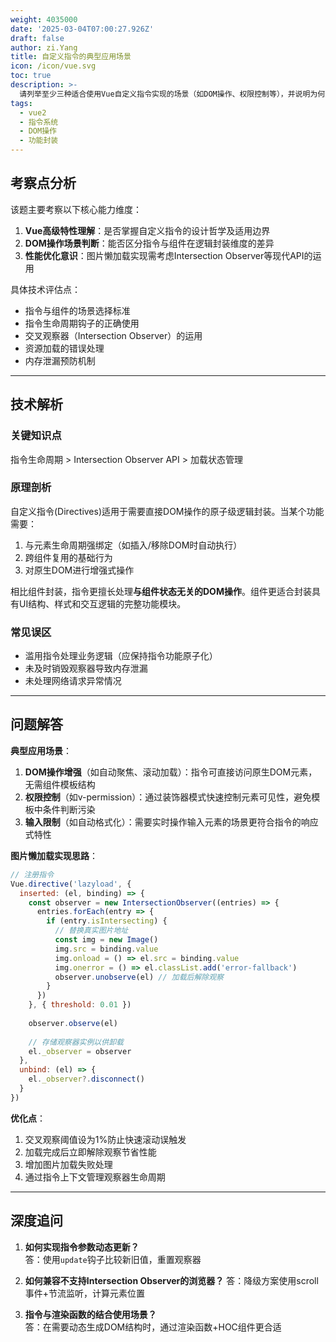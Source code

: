 ```yaml
---
weight: 4035000
date: '2025-03-04T07:00:27.926Z'
draft: false
author: zi.Yang
title: 自定义指令的典型应用场景
icon: /icon/vue.svg
toc: true
description: >-
  请列举至少三种适合使用Vue自定义指令实现的场景（如DOM操作、权限控制等），并说明为何这些场景更适合用指令而非组件封装。给出实现图片懒加载指令的具体代码设计思路。
tags:
  - vue2
  - 指令系统
  - DOM操作
  - 功能封装
---
```


## 考察点分析

该题主要考察以下核心能力维度：

1. **Vue高级特性理解**：是否掌握自定义指令的设计哲学及适用边界
2. **DOM操作场景判断**：能否区分指令与组件在逻辑封装维度的差异
3. **性能优化意识**：图片懒加载实现需考虑Intersection Observer等现代API的运用

具体技术评估点：

- 指令与组件的场景选择标准
- 指令生命周期钩子的正确使用
- 交叉观察器（Intersection Observer）的运用
- 资源加载的错误处理
- 内存泄漏预防机制

---

## 技术解析

### 关键知识点

指令生命周期 > Intersection Observer API > 加载状态管理

### 原理剖析

自定义指令(Directives)适用于需要直接DOM操作的原子级逻辑封装。当某个功能需要：

1. 与元素生命周期强绑定（如插入/移除DOM时自动执行）
2. 跨组件复用的基础行为
3. 对原生DOM进行增强式操作

相比组件封装，指令更擅长处理**与组件状态无关的DOM操作**。组件更适合封装具有UI结构、样式和交互逻辑的完整功能模块。

### 常见误区

- 滥用指令处理业务逻辑（应保持指令功能原子化）
- 未及时销毁观察器导致内存泄漏
- 未处理网络请求异常情况

---

## 问题解答

**典型应用场景**：

1. **DOM操作增强**（如自动聚焦、滚动加载）：指令可直接访问原生DOM元素，无需组件模板结构
2. **权限控制**（如v-permission）：通过装饰器模式快速控制元素可见性，避免模板中条件判断污染
3. **输入限制**（如自动格式化）：需要实时操作输入元素的场景更符合指令的响应式特性

**图片懒加载实现思路**：

```javascript
// 注册指令
Vue.directive('lazyload', {
  inserted: (el, binding) => {
    const observer = new IntersectionObserver((entries) => {
      entries.forEach(entry => {
        if (entry.isIntersecting) {
          // 替换真实图片地址
          const img = new Image()
          img.src = binding.value
          img.onload = () => el.src = binding.value
          img.onerror = () => el.classList.add('error-fallback')
          observer.unobserve(el) // 加载后解除观察
        }
      })
    }, { threshold: 0.01 })
    
    observer.observe(el)
    
    // 存储观察器实例以供卸载
    el._observer = observer
  },
  unbind: (el) => {
    el._observer?.disconnect()
  }
})
```

**优化点**：

1. 交叉观察阈值设为1%防止快速滚动误触发
2. 加载完成后立即解除观察节省性能
3. 增加图片加载失败处理
4. 通过指令上下文管理观察器生命周期

---

## 深度追问

1. **如何实现指令参数动态更新？**  
   答：使用`update`钩子比较新旧值，重置观察器

2. **如何兼容不支持Intersection Observer的浏览器？**   答：降级方案使用scroll事件+节流监听，计算元素位置

3. **指令与渲染函数的结合使用场景？**  
   答：在需要动态生成DOM结构时，通过渲染函数+HOC组件更合适
